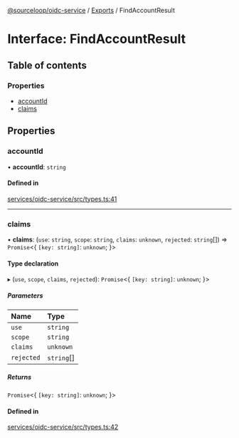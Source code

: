 [@sourceloop/oidc-service](../README.md) / [Exports](../modules.md) / FindAccountResult

# Interface: FindAccountResult

## Table of contents

### Properties

- [accountId](FindAccountResult.md#accountid)
- [claims](FindAccountResult.md#claims)

## Properties

### accountId

• **accountId**: `string`

#### Defined in

[services/oidc-service/src/types.ts:41](https://github.com/sourcefuse/loopback4-microservice-catalog/blob/77bb890a2/services/oidc-service/src/types.ts#L41)

___

### claims

• **claims**: (`use`: `string`, `scope`: `string`, `claims`: `unknown`, `rejected`: `string`[]) => `Promise`<{ `[key: string]`: `unknown`;  }\>

#### Type declaration

▸ (`use`, `scope`, `claims`, `rejected`): `Promise`<{ `[key: string]`: `unknown`;  }\>

##### Parameters

| Name | Type |
| :------ | :------ |
| `use` | `string` |
| `scope` | `string` |
| `claims` | `unknown` |
| `rejected` | `string`[] |

##### Returns

`Promise`<{ `[key: string]`: `unknown`;  }\>

#### Defined in

[services/oidc-service/src/types.ts:42](https://github.com/sourcefuse/loopback4-microservice-catalog/blob/77bb890a2/services/oidc-service/src/types.ts#L42)
